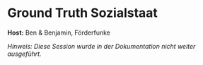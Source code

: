 # Ground Truth Sozialstaat

**Host:** Ben & Benjamin, Förderfunke

*Hinweis: Diese Session wurde in der Dokumentation nicht weiter ausgeführt.*